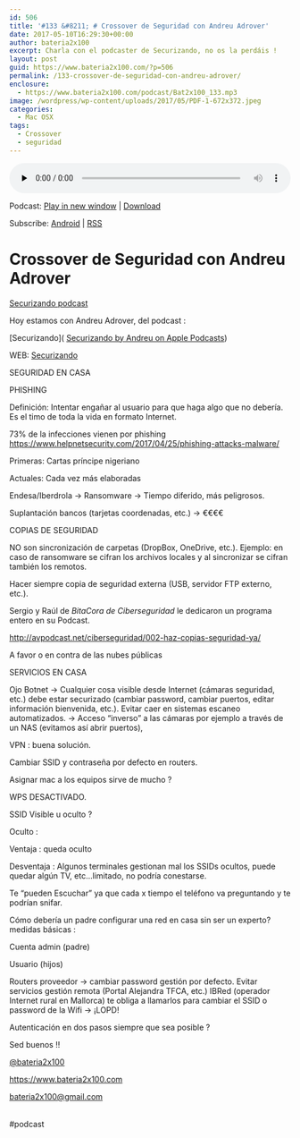 ```yaml
---
id: 506
title: '#133 &#8211; # Crossover de Seguridad con Andreu Adrover'
date: 2017-05-10T16:29:30+00:00
author: bateria2x100
excerpt: Charla con el podcaster de Securizando, no os la perdáis !
layout: post
guid: https://www.bateria2x100.com/?p=506
permalink: /133-crossover-de-seguridad-con-andreu-adrover/
enclosure:
  - https://www.bateria2x100.com/podcast/Bat2x100_133.mp3
image: /wordpress/wp-content/uploads/2017/05/PDF-1-672x372.jpeg
categories:
  - Mac OSX
tags:
  - Crossover
  - seguridad
---
```

<div class="powerpress_player" id="powerpress_player_5982">
  <audio class="wp-audio-shortcode" id="audio-506-135" preload="none" style="width: 100%;" controls="controls"><source type="audio/mpeg" src="https://www.bateria2x100.com/podcast/Bat2x100_133.mp3?_=135" /><a href="https://www.bateria2x100.com/podcast/Bat2x100_133.mp3">https://www.bateria2x100.com/podcast/Bat2x100_133.mp3</a></audio>
</div>

<p class="powerpress_links powerpress_links_mp3">
  Podcast: <a href="https://www.bateria2x100.com/podcast/Bat2x100_133.mp3" class="powerpress_link_pinw" target="_blank" title="Play in new window" onclick="return powerpress_pinw('https://www.bateria2x100.com/?powerpress_pinw=506-podcast');" rel="nofollow">Play in new window</a> | <a href="https://www.bateria2x100.com/podcast/Bat2x100_133.mp3" class="powerpress_link_d" title="Download" rel="nofollow" download="Bat2x100_133.mp3">Download</a>
</p>

<p class="powerpress_links powerpress_subscribe_links">
  Subscribe: <a href="https://subscribeonandroid.com/www.bateria2x100.com/feed/podcast/" class="powerpress_link_subscribe powerpress_link_subscribe_android" title="Subscribe on Android" rel="nofollow">Android</a> | <a href="https://www.bateria2x100.com/feed/podcast/" class="powerpress_link_subscribe powerpress_link_subscribe_rss" title="Subscribe via RSS" rel="nofollow">RSS</a>
</p>

# Crossover de Seguridad con Andreu Adrover

[Securizando podcast](https://itunes.apple.com/au/podcast/securizando/id1156884349?mt=2)

Hoy estamos con Andreu Adrover, del podcast : 
  
\[Securizando\]( [Securizando by Andreu on Apple Podcasts](https://itunes.apple.com/us/podcast/securizando/id1156884349?mt=2))
  
WEB: [Securizando](https://securizando.com/)

SEGURIDAD EN CASA

PHISHING
  
Definición: Intentar engañar al usuario para que haga algo que no debería. Es el timo de toda la vida en formato Internet. 
  
73% de la infecciones vienen por phishing <https://www.helpnetsecurity.com/2017/04/25/phishing-attacks-malware/>
  
Primeras: Cartas príncipe nigeriano
  
Actuales: Cada vez más elaboradas
  
Endesa/Iberdrola -> Ransomware → Tiempo diferido, más peligrosos.
  
Suplantación bancos (tarjetas coordenadas, etc.) -> €€€€

COPIAS DE SEGURIDAD
  
NO son sincronización de carpetas (DropBox, OneDrive, etc.). Ejemplo: en caso de ransomware se cifran los archivos locales y al sincronizar se cifran también los remotos.
  
Hacer siempre copia de seguridad externa (USB, servidor FTP externo, etc.).
  
Sergio y Raúl de _BitaCora de Ciberseguridad_ le dedicaron un programa entero en su Podcast. 
  
<http://avpodcast.net/ciberseguridad/002-haz-copias-seguridad-ya/>
  
A favor o en contra de las nubes públicas 

SERVICIOS EN CASA

Ojo Botnet -> Cualquier cosa visible desde Internet (cámaras seguridad, etc.) debe estar securizado (cambiar password, cambiar puertos, editar información bienvenida, etc.). Evitar caer en sistemas escaneo automatizados. → Acceso “inverso” a las cámaras por ejemplo a través de un NAS (evitamos así abrir puertos), 
  
VPN : buena solución.
  
Cambiar SSID y contraseña por defecto en routers.
  
Asignar mac a los equipos sirve de mucho ?
  
WPS DESACTIVADO. 
  
SSID Visible u oculto ?
  
Oculto :
  
Ventaja : queda oculto
  
Desventaja : Algunos terminales gestionan mal los SSIDs ocultos, puede quedar algún TV, etc&#8230;limitado, no podría conestarse.
  
Te “pueden Escuchar” ya que cada x tiempo el teléfono va preguntando y te podrían snifar.

Cómo debería un padre configurar una red en casa sin ser un experto?medidas básicas : 
  
Cuenta admin (padre)
  
Usuario (hijos)

Routers proveedor -> cambiar password gestión por defecto. Evitar servicios gestión remota (Portal Alejandra TFCA, etc.) IBRed (operador Internet rural en Mallorca) te obliga a llamarlos para cambiar el SSID o password de la Wifi -> ¡LOPD!
  
Autenticación en dos pasos siempre que sea posible ?

Sed buenos !!

[@bateria2x100](https://Twitter.com/bateria2x100)
  
<https://www.bateria2x100.com>
  
<bateria2x100@gmail.com>

<table>
  <tr />
  
  <tr />
</table>

#podcast